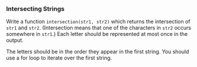 ### Intersecting Strings

Write a function `intersection(str1, str2)` which returns the
intersection of `str1` and `str2`. (Intersection means that one of the
characters in `str2` occurs somewhere in `str1`.) Each letter should be
represented at most once in the output.

The letters should be in the order they appear in the first string. You
should use a for loop to iterate over the first string.
